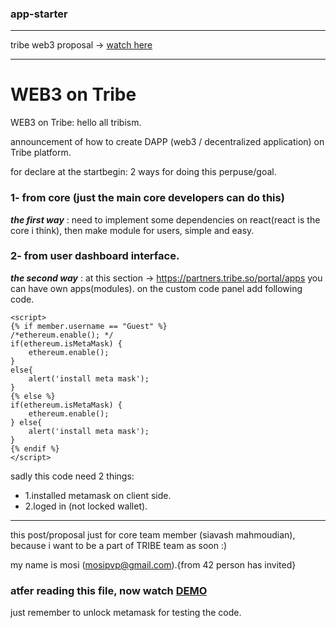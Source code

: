 ### app-starter
---

tribe web3 proposal -> [watch here](https://relay.tribeplatform.com/general/post/web3-on-tribe-q4sqVCoWdfLyUBB)

---

# WEB3 on Tribe 

WEB3 on Tribe: 
hello all tribism.

announcement of how to create DAPP (web3 / decentralized application) on Tribe platform.

for declare at the startbegin: 2 ways for doing this perpuse/goal.

### 1- from core (just the main core developers can do this)

***the first way*** : need to implement some dependencies on react(react is the core i think), then make module for users, simple and easy.

### 2- from user dashboard interface.

***the second way*** : at this section -> https://partners.tribe.so/portal/apps you can have own apps(modules). on the custom code panel add following code.


```
<script> 
{% if member.username == "Guest" %} 
/*ethereum.enable(); */ 
if(ethereum.isMetaMask) { 
    ethereum.enable(); 
} 
else{ 
    alert('install meta mask'); 
} 
{% else %} 
if(ethereum.isMetaMask) { 
    ethereum.enable(); 
} else{ 
    alert('install meta mask'); 
} 
{% endif %} 
</script>
```

sadly this code need 2 things:

- 1.installed metamask on client side.
- 2.loged in (not locked wallet).

---

this post/proposal just for core team member (siavash mahmoudian), because i want to be a part of TRIBE team as soon :)

my name is mosi (mosipvp@gmail.com).{from 42 person has invited}



### atfer reading this file, now watch [DEMO](https://relay.tribeplatform.com/)
just remember to unlock metamask for testing the code.
